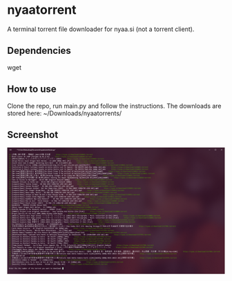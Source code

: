 # nyaatorrent
A terminal torrent file downloader for nyaa.si (not a torrent client).

Dependencies
-----
wget

How to use
-----
Clone the repo, run main.py and follow the instructions.
The downloads are stored here: ~/Downloads/nyaatorrents/

Screenshot
-----
![](https://github.com/oatandjam/nyaatorrent/blob/master/nyaatorrentpv.png)
